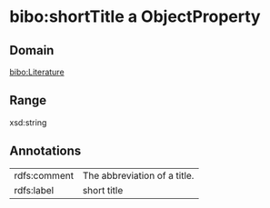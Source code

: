 # bibo:shortTitle a ObjectProperty

## Domain

[bibo:Literature](/ontology/bibo/Literature)

## Range

xsd:string

## Annotations

|||
|-----|-----|
|rdfs:comment|The abbreviation of a title.|
|rdfs:label|short title|

